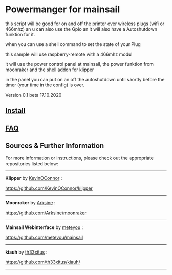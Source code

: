 # Powermanger for mainsail
this script will be good for on and off the printer over wireless plugs (wifi or 466mhz) an u can also use the Gpio
an it will also have a Autoshutdown funktion for it. 

when you can use a shell command to set the state of your Plug 

this sample will use raspberry-remote with a 466mhz modul

it will use the power control panel at mainsail, the power funktion from moonraker and the shell addon for klipper

in the panel you can put on an off the autoshutdown until shortly before the timer (your time in the config) is over.


Version 0.1 beta 17.10.2020

## [Install](https://github.com/Raabi91/powermanager/blob/main/docs/Install.md)
## [FAQ](https://github.com/Raabi91/powermanager/blob/main/docs/faq.md)
## Sources & Further Information

For more information or instructions, please check out the appropriate repositories listed below:

---

**Klipper** by [KevinOConnor](https://github.com/KevinOConnor) :

https://github.com/KevinOConnor/klipper

---


**Moonraker** by [Arksine](https://github.com/Arksine) :

https://github.com/Arksine/moonraker

---

**Mainsail Webinterface** by [meteyou](https://github.com/meteyou) :

https://github.com/meteyou/mainsail

---
**kiauh** by [th33xitus](https://github.com/th33xitus) :

https://github.com/th33xitus/kiauh/

---

